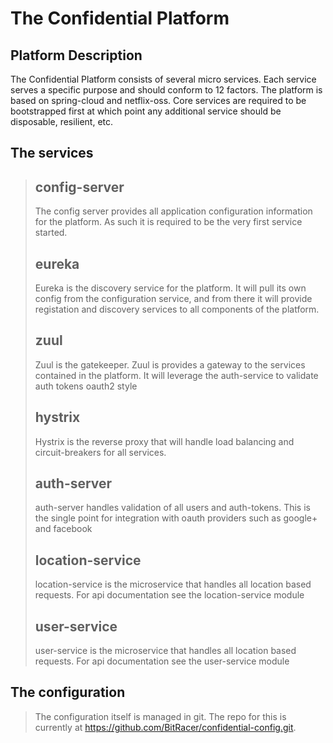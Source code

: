 The Confidential Platform
=
Platform Description
-
The Confidential Platform consists of several micro services.  Each service serves a specific purpose and should conform to 12 factors.  The platform is based on spring-cloud and netflix-oss.  Core services are required to be bootstrapped first at which point any additional service should be disposable, resilient, etc. 

The services
-
> ## config-server
> The config server provides all application configuration information for the platform.  As such it is required to be the very first service started.
> ## eureka
> Eureka is the discovery service for the platform.  It will pull its own config from the configuration service, and from there it will provide registation and discovery services to all components of the platform.
> ## zuul
> Zuul is the gatekeeper.  Zuul is provides a gateway to the services contained in the platform.  It will leverage the auth-service to validate auth tokens oauth2 style
> ## hystrix 
> Hystrix is the reverse proxy that will handle load balancing and circuit-breakers for all services.
> ## auth-server
> auth-server handles validation of all users and auth-tokens.  This is the single point for integration with oauth providers such as google+ and facebook
> ## location-service
> location-service is the microservice that handles all location based requests.  For api documentation see the location-service module
> ## user-service
> user-service is the microservice that handles all location based requests.  For api documentation see the user-service module

The configuration
-
> The configuration itself is managed in git.  The repo for this is currently at https://github.com/BitRacer/confidential-config.git.